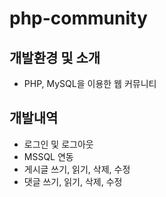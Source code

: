 # php-community
## 개발환경 및 소개
* PHP, MySQL을 이용한 웹 커뮤니티

## 개발내역
* 로그인 및 로그아웃
* MSSQL 연동
* 게시글 쓰기, 읽기, 삭제, 수정
* 댓글 쓰기, 읽기, 삭제, 수정
